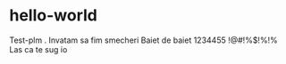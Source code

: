 # hello-world
Test-plm . Invatam sa fim smecheri
Baiet de baiet 1234455
!@#!%$!%!%
Las ca te sug io
